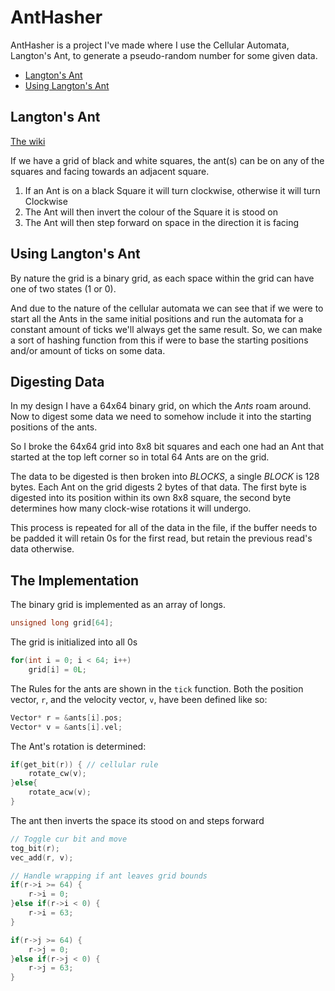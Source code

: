 
# AntHasher

AntHasher is a project I've made where I use the Cellular Automata, Langton's Ant, to generate a pseudo-random number for some given data.

 - [Langton's Ant](#Langtons-Ant)
 - [Using Langton's Ant](#Using-Langtons-Ant)

## Langton's Ant

[The wiki](https://en.wikipedia.org/wiki/Langton%27s_ant)

If we have a grid of black and white squares, the ant(s) can be on any of the squares and facing towards an adjacent square.

1. If an Ant is on a black Square it will turn clockwise, otherwise it will turn Clockwise
2. The Ant will then invert the colour of the Square it is stood on
3. The Ant will then step forward on space in the direction it is facing

## Using Langton's Ant

By nature the grid is a binary grid, as each space within the grid can have one of two states (1 or 0).

And due to the nature of the cellular automata we can see that if we were to start all the Ants in the same initial positions and run the automata for a constant amount of ticks we'll always get the same result. So, we can make a sort of hashing function from this if were to base the starting positions and/or amount of ticks on some data.

## Digesting Data

In my design I have a 64x64 binary grid, on which the _Ants_ roam around. Now to digest some data we need to somehow include it into the starting positions of the ants.

So I broke the 64x64 grid into 8x8 bit squares and each one had an Ant that started at the top left corner so in total 64 Ants are on the grid.

The data to be digested is then broken into _BLOCKS_, a single _BLOCK_ is 128 bytes. Each Ant on the grid digests 2 bytes of that data. The first byte is digested into its position within its own 8x8 square, the second byte determines how many clock-wise rotations it will undergo.

This process is repeated for all of the data in the file, if the buffer needs to be padded it will retain 0s for the first read, but retain the previous read's data otherwise.

## The Implementation

The binary grid is implemented as an array of longs.
```c
unsigned long grid[64];
```

The grid is initialized into all 0s
```c
for(int i = 0; i < 64; i++) 
    grid[i] = 0L;
```

The Rules for the ants are shown in the `tick` function. Both the position vector, `r`, and the velocity vector, `v`, have been defined like so:
```c
Vector* r = &ants[i].pos;
Vector* v = &ants[i].vel;
```

The Ant's rotation is determined:
```c
if(get_bit(r)) { // cellular rule
    rotate_cw(v);
}else{
    rotate_acw(v);
}
```

The ant then inverts the space its stood on and steps forward
```c
// Toggle cur bit and move
tog_bit(r);
vec_add(r, v);

// Handle wrapping if ant leaves grid bounds
if(r->i >= 64) {        
    r->i = 0;
}else if(r->i < 0) {
    r->i = 63;
}

if(r->j >= 64) {
    r->j = 0;
}else if(r->j < 0) {
    r->j = 63;
}
```